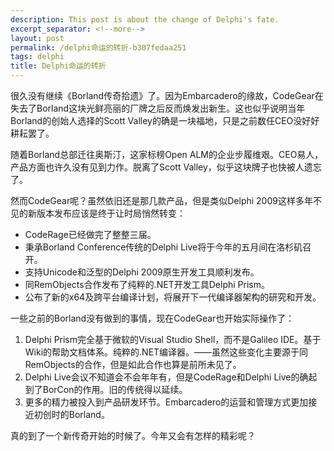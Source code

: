 ```yaml
---
description: This post is about the change of Delphi's fate.
excerpt_separator: <!--more-->
layout: post
permalink: /delphi命运的转折-b307fedaa251
tags: delphi
title: Delphi命运的转折
---
```

很久没有继续《Borland传奇拾遗》了。因为Embarcadero的缘故，CodeGear在失去了Borland这块光鲜亮丽的厂牌之后反而焕发出新生。这也似乎说明当年Borland的创始人选择的Scott Valley的确是一块福地，只是之前数任CEO没好好耕耘罢了。

随着Borland总部迁往奥斯汀，这家标榜Open ALM的企业步履维艰。CEO易人，产品方面也许久没有见到力作。脱离了Scott Valley，似乎这块牌子也快被人遗忘了。
<!--more-->

然而CodeGear呢？虽然依旧还是那几款产品，但是类似Delphi 2009这样多年不见的新版本发布应该是终于让时局悄然转变：

* CodeRage已经做完了整整三届。
* 秉承Borland Conference传统的Delphi Live将于今年的五月间在洛杉矶召开。
* 支持Unicode和泛型的Delphi 2009原生开发工具顺利发布。
* 同RemObjects合作发布了纯粹的.NET开发工具Delphi Prism。
* 公布了新的x64及跨平台编译计划，将展开下一代编译器架构的研究和开发。

一些之前的Borland没有做到的事情，现在CodeGear也开始实际操作了：

1. Delphi Prism完全基于微软的Visual Studio Shell，而不是Galileo IDE。基于Wiki的帮助文档体系。纯粹的.NET编译器。――虽然这些变化主要源于同RemObjects的合作，但是如此合作也算是前所未见了。
1. Delphi Live会议不知道会不会年年有，但是CodeRage和Delphi Live的确起到了BorCon的作用。旧的传统得以延续。
1. 更多的精力被投入到产品研发环节。Embarcadero的运营和管理方式更加接近初创时的Borland。

真的到了一个新传奇开始的时候了。今年又会有怎样的精彩呢？
